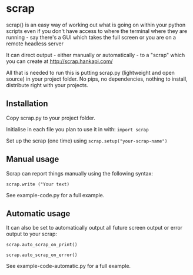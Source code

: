 # scrap
 
scrap() is an easy way of working out what is going on within your python scripts even if you don't have access to where the terminal where they are running - say there's a GUI which takes the full screen or you are on a remote headless server

It can direct output - either manually or automatically - to a "scrap" which you can create at http://scrap.hankapi.com/

All that is needed to run this is putting scrap.py (lightweight and open source) in your project folder.  No pips, no dependencies, nothing to install, distribute right with your projects.

## Installation

Copy scrap.py to your project folder.

Initialise in each file you plan to use it in with: ```import scrap```

Set up the scrap (one time) using ```scrap.setup("your-scrap-name")```

## Manual usage

Scrap can report things manually using the following syntax:

```scrap.write ("Your text)```

See example-code.py for a full example.

## Automatic usage

It can also be set to automatically output all future screen output or error output to your scrap:

```scrap.auto_scrap_on_print()```

```scrap.auto_scrap_on_error()```

See example-code-automatic.py for a full example.
